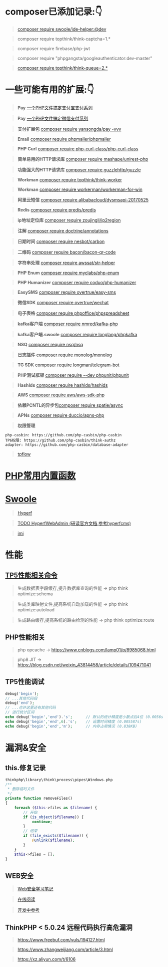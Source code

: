 # composer已添加记录:👇

> [composer require swoole/ide-helper:@dev](https://www.cnblogs.com/houdj/p/7730147.html)

> composer require topthink/think-captcha=1.*

> composer require firebase/php-jwt

> composer require "phpgangsta/googleauthenticator:dev-master"

> [composer require topthink/think-queue=2.*](https://www.cnblogs.com/gyfluck/p/14024580.html)

# 一些可能有用的扩展:👇

> **Pay** [一个PHP文件搞定支付宝支付系列](https://github.com/dedemao/alipay)

> **Pay** [一个PHP文件搞定微信支付系列](https://github.com/dedemao/weixinPay)

> **支付扩展包** [composer require yansongda/pay -vvv](https://github.com/yansongda/pay)

> **Email** [composer require phpmailer/phpmailer](https://packagist.org/packages/phpmailer/phpmailer)

> **PHP Curl** [composer require php-curl-class/php-curl-class](https://github.com/php-curl-class/php-curl-class)

> **简单易用的HTTP请求库** [composer require mashape/unirest-php](https://github.com/Kong/unirest-php)

> **功能强大的HTTP请求库** [composer require guzzlehttp/guzzle](https://blog.csdn.net/weixin_43967933/article/details/89094935)

> **Workman** [composer require topthink/think-worker](https://www.kancloud.cn/manual/thinkphp5/235128)

> **Workman** [composer require workerman/workerman-for-win](http://doc.workerman.net/install/install.html)

> **阿里云短信** [composer require alibabacloud/dysmsapi-20170525](https://help.aliyun.com/document_detail/215762.html?spm=a2c4g.11186623.6.661.8bdb40cdR45lKi)

> **Redis** [composer require predis/predis](http://packagist.p2hp.com/packages/predis/predis)

> **ip地址定位库** [composer require zoujingli/ip2region](https://github.com/zoujingli/ip2region)

> **注解** [composer require doctrine/annotations](https://hyperf.wiki/2.1/#/zh-cn/annotation)

> **日期时间** [composer require nesbot/carbon](https://www.cnblogs.com/qinsilandiao/p/10871551.html)

> **二维码** [composer require bacon/bacon-qr-code](https://github.com/Bacon/BaconQrCode)

> **字符串处理** [composer require awssat/str-helper](https://github.com/awssat/str-helper)

> **PHP Enum** [composer require myclabs/php-enum](https://github.com/myclabs/php-enum)

> **PHP Humanizer** [composer require coduo/php-humanizer](https://github.com/coduo/php-humanizer)

> **EasySMS** [composer require overtrue/easy-sms](https://github.com/overtrue/easy-sms)

> **微信SDK** [composer require overtrue/wechat](https://github.com/overtrue/wechat)

> **电子表格** [composer require phpoffice/phpspreadsheet](https://github.com/phpoffice/phpspreadsheet)

> **kafka客户端** [composer require nmred/kafka-php](https://github.com/weiboad/kafka-php)

> **kafka客户端.swoole** [composer require longlang/phpkafka](https://github.com/swoole/phpkafka)

> **NSQ** [composer require nsq/nsq](https://github.com/nsqphp/nsqphp)

> **日志插件** [composer require monolog/monolog](https://www.cnblogs.com/jiqing9006/p/9233417.html)

> **TG SDK** [composer require longman/telegram-bot](https://github.com/php-telegram-bot/core)

> **PHP测试框架** [composer require --dev phpunit/phpunit](http://www.phpunit.cn/)

> **HashIds** [composer require hashids/hashids](http://packagist.p2hp.com/packages/hashids/hashids)

> **AWS** [composer require aws/aws-sdk-php](https://docs.aws.amazon.com/zh_cn/sdk-for-php/index.html)

> **依赖PCNTL的异步包**[composer require spatie/async](https://github.com/spatie/async)

> **APNs** [composer require duccio/apns-php](https://github.com/immobiliare/ApnsPHP)

> **权限管理**
```
php-casbin: https://github.com/php-casbin/php-casbin
TP6权限: https://github.com/php-casbin/think-authz
adapter: https://github.com/php-casbin/database-adapter
```

> [tpflow](https://gitee.com/ntdgg/tpflow)


# [PHP常用内置函数](docs/一些笔记/PHP常用内置函数.md)

# [Swoole](https://www.swoole.com/)

> [Hyperf](https://www.hyperf.io/)

> [TODO HyperfWebAdmin (研读官方文档,参考hyperfcms)](https://gitee.com/beijing_youmi/youmi_hyperfcms_open)

> [imi](https://www.imiphp.com/)

# 性能

## [TP5性能相关命令](https://www.kancloud.cn/manual/thinkphp5/122951)

> 生成数据表字段缓存,提升数据库查询的性能   -> php think optimize:schema

> 生成类库映射文件,提高系统自动加载的性能   -> php think optimize:autoload

> 生成路由缓存,提高系统的路由检测的性能     -> php think optimize:route

## PHP性能相关

> php opcache   -> https://www.cnblogs.com/lamp01/p/8985068.html

> php8 JIT -> https://blog.csdn.net/weixin_43814458/article/details/109471041

## TP5性能调试

```php
debug('begin');
// ...其他代码段
debug('end');
// ...也许这里还有其他代码
// 进行统计区间
echo debug('begin','end').'s';      // 默认的统计精度是小数点后4位 (0.0056s)
echo debug('begin','end',6).'s';    // 设置时间精度 (0.005587s)
echo debug('begin','end','m');      // 内存占用情况 (0.838KB)
```

# 漏洞&安全

## this.修复记录
```php
thinkphp\library\think\process\pipes\Windows.php
/**
 * 删除临时文件
 */
private function removeFiles()
{
    foreach ($this->files as $filename) {
        // 开始
        if (is_object($filename)) {
            continue;
        }
        // 结束
        if (file_exists($filename)) {
            @unlink($filename);
        }
    }
    $this->files = [];
}
```

## WEB安全
> [Web安全学习笔记](https://github.com/LyleMi/Learn-Web-Hacking)

> [在线阅读](https://websec.readthedocs.io/zh/latest/)

> [开发中参考](https://www.kancloud.cn/manual/thinkphp5/268462)

## ThinkPHP < 5.0.24 远程代码执行高危漏洞
> https://www.freebuf.com/vuls/194127.html

> https://www.zhangweijiang.com/article/3.html

> https://xz.aliyun.com/t/6106